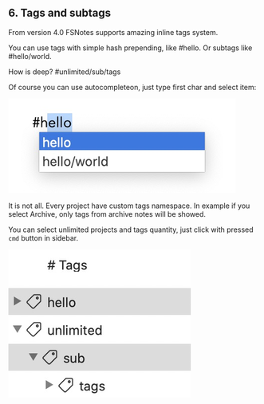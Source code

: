 ## 6. Tags and subtags

From version 4.0 FSNotes supports amazing inline tags system.

You can use tags with simple hash prepending, like #hello. Or subtags like #hello/world. 

How is deep? #unlimited/sub/tags

Of course you can use autocompleteon, just type first char and select item:

![](assets/520e395f-7924-4499-9587-6006a182c685.jpg)

It is not all. Every project have custom tags namespace. In example if you select Archive, only tags from archive notes will be showed.

You can select unlimited projects and tags quantity, just click with pressed `cmd` button in sidebar.

![](assets/586c35e6-ed29-47c5-a795-e4cae5c3a0bc.jpg)